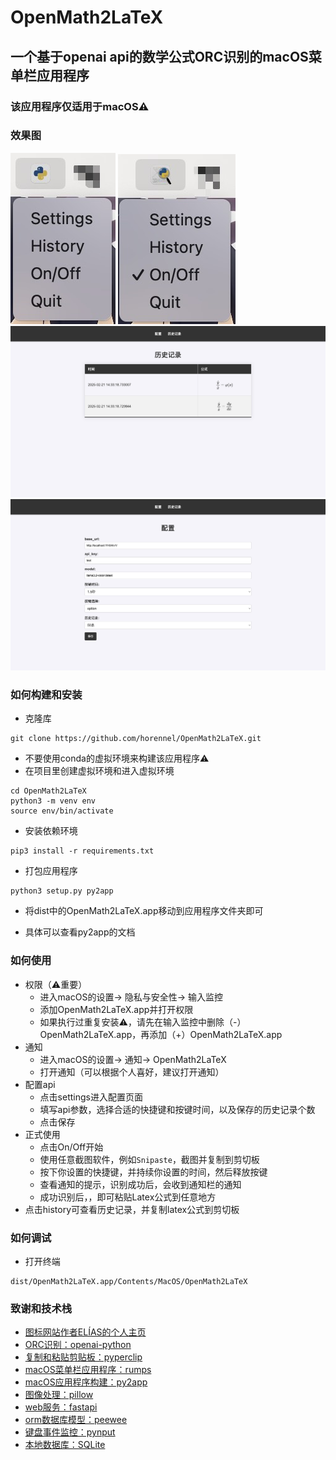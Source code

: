 # OpenMath2LaTeX

## 一个基于openai api的数学公式ORC识别的macOS菜单栏应用程序

### 该应用程序仅适用于macOS⚠️

### 效果图

![menubar_off.jpg](assets%2Fmenubar_off.jpg)
![menubar_on.jpg](assets%2Fmenubar_on.jpg)
![history.jpg](assets%2Fhistory.jpg)
![settings.jpg](assets%2Fsettings.jpg)

### 如何构建和安装

- 克隆库

```angular2html
git clone https://github.com/horennel/OpenMath2LaTeX.git
```

- 不要使用conda的虚拟环境来构建该应用程序⚠️
- 在项目里创建虚拟环境和进入虚拟环境

```angular2html
cd OpenMath2LaTeX
python3 -m venv env
source env/bin/activate
```

- 安装依赖环境

```angular2html
pip3 install -r requirements.txt
```

- 打包应用程序

```angular2html
python3 setup.py py2app
```

- 将dist中的OpenMath2LaTeX.app移动到应用程序文件夹即可


- 具体可以查看py2app的文档

### 如何使用

- 权限（⚠️重要）
    - 进入macOS的设置-> 隐私与安全性-> 输入监控
    - 添加OpenMath2LaTeX.app并打开权限
    - 如果执行过重复安装⚠️，请先在输入监控中删除（-）OpenMath2LaTeX.app，再添加（+）OpenMath2LaTeX.app
- 通知
    - 进入macOS的设置-> 通知-> OpenMath2LaTeX
    - 打开通知（可以根据个人喜好，建议打开通知）
- 配置api
    - 点击settings进入配置页面
    - 填写api参数，选择合适的快捷键和按键时间，以及保存的历史记录个数
    - 点击保存
- 正式使用
    - 点击On/Off开始
    - 使用任意截图软件，例如`Snipaste`，截图并复制到剪切板
    - 按下你设置的快捷键，并持续你设置的时间，然后释放按键
    - 查看通知的提示，识别成功后，会收到通知栏的通知
    - 成功识别后，，即可粘贴Latex公式到任意地方
- 点击history可查看历史记录，并复制latex公式到剪切板

### 如何调试

- 打开终端

```angular2html
dist/OpenMath2LaTeX.app/Contents/MacOS/OpenMath2LaTeX
```

### 致谢和技术栈

- [图标网站作者ELÍAS的个人主页](https://eliasruiz.com/)
- [ORC识别：openai-python](https://github.com/openai/openai-python)
- [复制和粘贴剪贴板：pyperclip](https://github.com/asweigart/pyperclip)
- [macOS菜单栏应用程序：rumps](https://github.com/jaredks/rumps)
- [macOS应用程序构建：py2app](https://github.com/ronaldoussoren/py2app)
- [图像处理：pillow](https://github.com/python-pillow/Pillow)
- [web服务：fastapi](https://github.com/fastapi/fastapi)
- [orm数据库模型：peewee](https://github.com/coleifer/peewee)
- [键盘事件监控：pynput](https://github.com/moses-palmer/pynput)
- [本地数据库：SQLite](https://www.sqlite.org/)